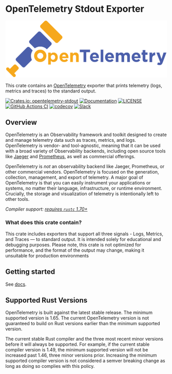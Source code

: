 # OpenTelemetry Stdout Exporter

![OpenTelemetry — An observability framework for cloud-native software.][splash]

[splash]: https://raw.githubusercontent.com/open-telemetry/opentelemetry-rust/main/assets/logo-text.png

This crate contains an [OpenTelemetry](https://opentelemetry.io/) exporter that
prints telemetry (logs, metrics and traces) to the standard output.

[![Crates.io: opentelemetry-stdout](https://img.shields.io/crates/v/opentelemetry-stdout.svg)](https://crates.io/crates/opentelemetry-stdout)
[![Documentation](https://docs.rs/opentelemetry-stdout/badge.svg)](https://docs.rs/opentelemetry-stdout)
[![LICENSE](https://img.shields.io/crates/l/opentelemetry-stdout)](./LICENSE)
[![GitHub Actions CI](https://github.com/open-telemetry/opentelemetry-rust/workflows/CI/badge.svg)](https://github.com/open-telemetry/opentelemetry-rust/actions?query=workflow%3ACI+branch%3Amain)
[![codecov](https://codecov.io/gh/open-telemetry/opentelemetry-rust/branch/main/graph/badge.svg)](https://codecov.io/gh/open-telemetry/opentelemetry-rust)
[![Slack](https://img.shields.io/badge/slack-@cncf/otel/rust-brightgreen.svg?logo=slack)](https://cloud-native.slack.com/archives/C03GDP0H023)

## Overview

OpenTelemetry is an Observability framework and toolkit designed to create and
manage telemetry data such as traces, metrics, and logs. OpenTelemetry is
vendor- and tool-agnostic, meaning that it can be used with a broad variety of
Observability backends, including open source tools like [Jaeger] and
[Prometheus], as well as commercial offerings.

OpenTelemetry is *not* an observability backend like Jaeger, Prometheus, or other
commercial vendors. OpenTelemetry is focused on the generation, collection,
management, and export of telemetry. A major goal of OpenTelemetry is that you
can easily instrument your applications or systems, no matter their language,
infrastructure, or runtime environment. Crucially, the storage and visualization
of telemetry is intentionally left to other tools.

*Compiler support: [requires `rustc` 1.70+][msrv]*

[Prometheus]: https://prometheus.io
[Jaeger]: https://www.jaegertracing.io
[msrv]: #supported-rust-versions

### What does this crate contain?

This crate includes exporters that support all three signals - Logs, Metrics,
and Traces — to standard output. It is intended solely for educational and
debugging purposes. Please note, this crate is not optimized for performance,
and the format of the output may change, making it unsuitable for production
environments

## Getting started

See [docs](https://docs.rs/opentelemetry-stdout).

## Supported Rust Versions

OpenTelemetry is built against the latest stable release. The minimum supported
version is 1.65. The current OpenTelemetry version is not guaranteed to build
on Rust versions earlier than the minimum supported version.

The current stable Rust compiler and the three most recent minor versions
before it will always be supported. For example, if the current stable compiler
version is 1.49, the minimum supported version will not be increased past 1.46,
three minor versions prior. Increasing the minimum supported compiler version
is not considered a semver breaking change as long as doing so complies with
this policy.
